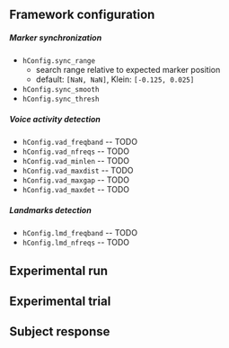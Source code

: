 Framework configuration
-----------------------

##### Marker synchronization

- `hConfig.sync_range`
	- search range relative to expected marker position
	- default: `[NaN, NaN]`, Klein: `[-0.125, 0.025]`
- `hConfig.sync_smooth`
- `hConfig.sync_thresh`

##### Voice activity detection

- `hConfig.vad_freqband` -- TODO
- `hConfig.vad_nfreqs` -- TODO
- `hConfig.vad_minlen` -- TODO
- `hConfig.vad_maxdist` -- TODO
- `hConfig.vad_maxgap` -- TODO
- `hConfig.vad_maxdet` -- TODO

##### Landmarks detection

- `hConfig.lmd_freqband` -- TODO
- `hConfig.lmd_nfreqs` -- TODO

Experimental run
----------------

Experimental trial
------------------

Subject response
----------------

